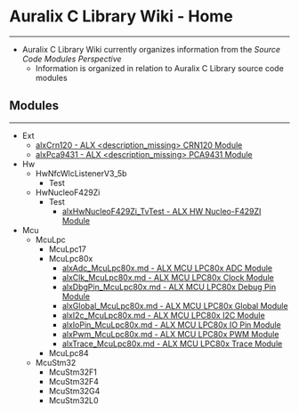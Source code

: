 # Auralix C Library Wiki - Home
---
- Auralix C Library Wiki currently organizes information from the *Source Code Modules Perspective*
    - Information is organized in relation to Auralix C Library source code modules

## Modules
---
- Ext
    - [alxCrn120 - ALX <description_missing> CRN120 Module](Ext/alxWiki_alxCrn120.md)
    - [alxPca9431 - ALX <description_missing> PCA9431 Module](Ext/alxWiki_alxPca9431.md)
- Hw
    - HwNfcWlcListenerV3_5b
        - Test
    - HwNucleoF429Zi
        - Test
            - [alxHwNucleoF429Zi_TvTest - ALX HW Nucleo-F429ZI Module](Hw/HwNucleoF429Zi/Test/alxWiki_alxHwNucleoF429Zi_TvTest.md)
- Mcu
    - McuLpc
        - McuLpc17
        - McuLpc80x
            - [alxAdc_McuLpc80x.md - ALX MCU LPC80x ADC Module](Mcu/McuLpc/McuLpc80x/alxWiki_alxAdc_McuLpc80x.md)
            - [alxClk_McuLpc80x.md - ALX MCU LPC80x Clock Module](Mcu/McuLpc/McuLpc80x/alxWiki_alxClk_McuLpc80x.md)
            - [alxDbgPin_McuLpc80x.md - ALX MCU LPC80x Debug Pin Module](Mcu/McuLpc/McuLpc80x/alxWiki_alxDbgPin_McuLpc80x.md)
            - [alxGlobal_McuLpc80x.md - ALX MCU LPC80x Global Module](Mcu/McuLpc/McuLpc80x/alxWiki_alxGlobal_McuLpc80x.md)
            - [alxI2c_McuLpc80x.md - ALX MCU LPC80x I2C Module](Mcu/McuLpc/McuLpc80x/alxWiki_alxI2c_McuLpc80x.md)
            - [alxIoPin_McuLpc80x.md - ALX MCU LPC80x IO Pin Module](Mcu/McuLpc/McuLpc80x/alxWiki_alxIoPin_McuLpc80x.md)
            - [alxPwm_McuLpc80x.md - ALX MCU LPC80x PWM Module](Mcu/McuLpc/McuLpc80x/alxWiki_alxPwm_McuLpc80x.md)
            - [alxTrace_McuLpc80x.md - ALX MCU LPC80x Trace Module](Mcu/McuLpc/McuLpc80x/alxWiki_alxTrace_McuLpc80x.md)
        - McuLpc84
	- McuStm32
        - McuStm32F1
        - McuStm32F4
        - McuStm32G4
        - McuStm32L0	

